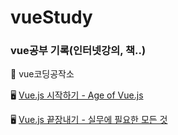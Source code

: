 # vueStudy
<h3>vue공부 기록(인터넷강의, 책..)</h3>


   📔 vue코딩공작소
    
   🖥 <a href="https://www.inflearn.com/course/Age-of-Vuejs" target="blank">Vue.js 시작하기 - Age of Vue.js</a>
    
   🖥 <a href="https://www.inflearn.com/course/vue-js-%EB%81%9D%EB%82%B4%EA%B8%B0-%EC%BA%A1%ED%8B%B4%ED%8C%90%EA%B5%90" target="blank">Vue.js 끝장내기 - 실무에 필요한 모든 것</a>
    
